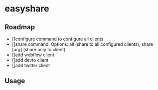 # easyshare

## Roadmap

- []configure command to configure all clients
- []share command. Options: all (share to all configured clients), share [arg] (share only to client)
- []add webflow client
- []add devto client
- []add twitter client

## Usage
